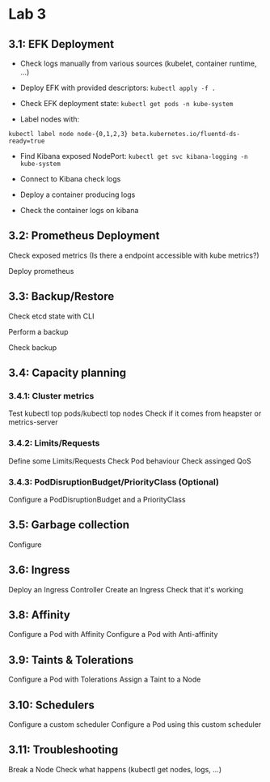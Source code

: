 # Lab 3

## 3.1: EFK Deployment

- Check logs manually from various sources (kubelet, container runtime, ...)
- Deploy EFK with provided descriptors: `kubectl apply -f .`

- Check EFK deployment state: `kubectl get pods -n kube-system`
- Label nodes with:

```shell
kubectl label node node-{0,1,2,3} beta.kubernetes.io/fluentd-ds-ready=true
```

- Find Kibana exposed NodePort: `kubectl get svc kibana-logging -n kube-system`
- Connect to Kibana check logs

- Deploy a container producing logs
- Check the container logs on kibana

## 3.2: Prometheus Deployment

Check exposed metrics (Is there a endpoint accessible with kube metrics?)

Deploy prometheus

## 3.3: Backup/Restore

Check etcd state with CLI

Perform a backup

Check backup

## 3.4: Capacity planning

### 3.4.1: Cluster metrics

Test kubectl top pods/kubectl top nodes
Check if it comes from heapster or metrics-server

### 3.4.2: Limits/Requests

Define some Limits/Requests
Check Pod behaviour
Check assinged QoS

### 3.4.3: PodDisruptionBudget/PriorityClass (Optional)

Configure a PodDisruptionBudget and a PriorityClass

## 3.5: Garbage collection

Configure 

## 3.6: Ingress

Deploy an Ingress Controller
Create an Ingress
Check that it's working

## 3.8: Affinity

Configure a Pod with Affinity
Configure a Pod with Anti-affinity

## 3.9: Taints & Tolerations

Configure a Pod with Tolerations
Assign a Taint to a Node


## 3.10: Schedulers

Configure a custom scheduler
Configure a Pod using this custom scheduler

## 3.11: Troubleshooting

Break a Node
Check what happens (kubectl get nodes, logs, ...)

<div class="pb"></div>

